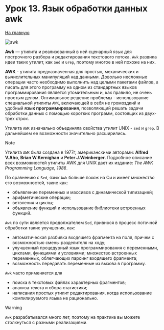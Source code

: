 # Урок 13. Язык обработки данных awk

[На главную](/mdk0401.github.io)

![awk](https://upload.wikimedia.org/wikipedia/commons/thumb/d/d5/The-AWK-Programming-Language.svg/350px-The-AWK-Programming-Language.svg.png)

**Awk** — утилита и реализованный в ней сценарный язык для построчного разбора и редактирования текстового потока. `Awk` развила идеи таких утилит, как `Sed` и `Grep`, поэтому многое в ней похоже на них. 

**AWK** - утилита предназначенная для простых, механических и вычислительных манипуляций над данными. Довольно несложные операции часто необходимо выполнить над целыми пакетами файлов, а писать для этого программу на одном из стандартных языков программирования является утомительным и, как правило, не очень простым делом. Оптимальное решение проблемы - использование специальной утилиты `AWK`, включающей в себя не громоздкий и удобный **язык программирования**, позволяющий решать задачи обработки данных с помощью коротких программ, состоящих из двух-трех строк.

Утилита `AWK` изначально объединяла свойства утилит UNIX - `sed` и `grep`. В дальнейшем ее возможности значительно расширились. 

> [!NOTE]
> Утилита `AWK` была создана в 1977г, американскими авторами: **Alfred V.Aho**, **Brian W.Kernighan** и **Peter J.Weinberger**. Подробное описание всех возможностей утилиты AWK для UNIX дает их издание: *The AWK Programming Language, 1988*.

По сравнению с `Sed`, язык `Awk` больше похож на Си и имеет множество его возможностей, такие как:

+ объявление переменных и массивов с динамической типизацией;
+ арифметические операции;
+ ветвления и циклы;
+ объявление функций и использование библиотеки встроенных функций.

`Awk` по сути является продолжателем `Sed`, привнося в процесс поточной обработки такие улучшения, как:

+ автоматическая разбивка входящего фрагмента на поля, причем с возможностью смены разделителя на ходу;
+ улучшенный процедурный язык программирования с переменными, циклами, функциями и условиями;
множество встроенных переменных, облегчающих парсинг входящего фрагмента;
+ возможность передавать переменные из вызова в программу.

`Awk` часто применяется для
+ поиска в текстовых файлах характерных фрагментов;
+ анализа текста и сбора статистики;
+ написания простых утилит редактирования, когда использование компилируемого языка не рационально.

> [!WARNING]
> `Awk` разрабатывался много лет, поэтому на практике вы можете столкнуться с разными реализациями. 